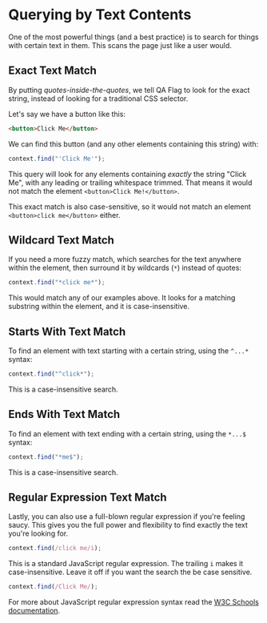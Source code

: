 # Querying by Text Contents

One of the most powerful things (and a best practice) is to search for things with certain text in them. This scans the page just like a user would.

## Exact Text Match

By putting _quotes-inside-the-quotes_, we tell QA Flag to look for the exact string, instead of looking for a traditional CSS selector.

Let's say we have a button like this:

```html
<button>Click Me</button>
```

We can find this button (and any other elements containing this string) with:

```typescript
context.find("'Click Me'");
```

This query will look for any elements containing _exactly_ the string "Click Me", with any leading or trailing whitespace trimmed. That means it would not match the element `<button>Click Me!</button>`.

This exact match is also case-sensitive, so it would not match an element `<button>click me</button>` either.

## Wildcard Text Match

If you need a more fuzzy match, which searches for the text anywhere within the element, then surround it by wildcards (`*`) instead of quotes:

```typescript
context.find("*click me*");
```

This would match any of our examples above. It looks for a matching substring within the element, and it is case-insensitive.

## Starts With Text Match

To find an element with text starting with a certain string, using the `^...*` syntax:

```typescript
context.find("^click*");
```

This is a case-insensitive search.

## Ends With Text Match

To find an element with text ending with a certain string, using the `*...$` syntax:

```typescript
context.find("*me$");
```

This is a case-insensitive search.

## Regular Expression Text Match

Lastly, you can also use a full-blown regular expression if you're feeling saucy. This gives you the full power and flexibility to find exactly the text you're looking for.

```typescript
context.find(/click me/i);
```

This is a standard JavaScript regular expression. The trailing `i` makes it case-insensitive. Leave it off if you want the search the be case sensitive.

```typescript
context.find(/Click Me/);
```

For more about JavaScript regular expression syntax read the [W3C Schools documentation](https://www.w3schools.com/jsref/jsref_obj_regexp.asp).
